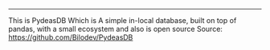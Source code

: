 ----------------------------------------------
This is PydeasDB
Which is A simple in-local database, built on top of pandas, with a small ecosystem and also is open source
Source:  https://github.com/Bilodev/PydeasDB